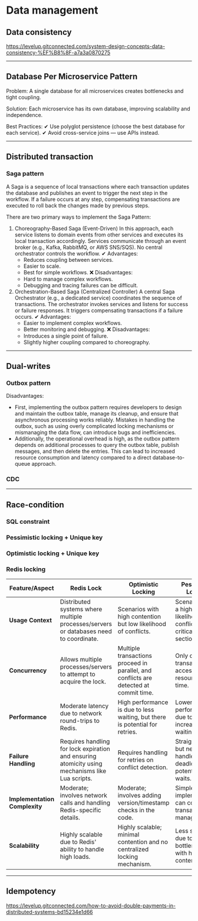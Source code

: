# Data management

## Data consistency

https://levelup.gitconnected.com/system-design-concepts-data-consistency-%EF%B8%8F-a7a3a0870275

---

## Database Per Microservice Pattern

Problem:
A single database for all microservices creates bottlenecks and tight coupling.

Solution:
Each microservice has its own database, improving scalability and independence.

Best Practices:
✔ Use polyglot persistence (choose the best database for each service).
✔ Avoid cross-service joins — use APIs instead.

---

## Distributed transaction

### Saga pattern

A Saga is a sequence of local transactions where each transaction updates the database and publishes an event to trigger the next step in the workflow. If a failure occurs at any step, compensating transactions are executed to roll back the changes made by previous steps.

There are two primary ways to implement the Saga Pattern:

1. Choreography-Based Saga (Event-Driven)
   In this approach, each service listens to domain events from other services and executes its local transaction accordingly.
   Services communicate through an event broker (e.g., Kafka, RabbitMQ, or AWS SNS/SQS).
   No central orchestrator controls the workflow.
   ✔ Advantages:
    - Reduces coupling between services.
    - Easier to scale. 
    - Best for simple workflows. 
   ❌ Disadvantages:
    - Hard to manage complex workflows. 
    - Debugging and tracing failures can be difficult.
2. Orchestration-Based Saga (Centralized Controller)
   A central Saga Orchestrator (e.g., a dedicated service) coordinates the sequence of transactions.
   The orchestrator invokes services and listens for success or failure responses.
   It triggers compensating transactions if a failure occurs.
   ✔ Advantages:
   - Easier to implement complex workflows.
   - Better monitoring and debugging. 
   ❌ Disadvantages:
   - Introduces a single point of failure. 
   - Slightly higher coupling compared to choreography.

---

## Dual-writes

### Outbox pattern

Disadvantages:
- First, implementing the outbox pattern requires developers to design and maintain the outbox table, manage its cleanup, and ensure that asynchronous processing works reliably. Mistakes in handling the outbox, such as using overly complicated locking mechanisms or mismanaging the data flow, can introduce bugs and inefficiencies. 
- Additionally, the operational overhead is high, as the outbox pattern depends on additional processes to query the outbox table, publish messages, and then delete the entries. This can lead to increased resource consumption and latency compared to a direct database-to-queue approach.

### CDC

---

## Race-condition

### SQL constraint

### Pessimistic locking + Unique key

### Optimistic locking + Unique key

### Redis locking

| Feature/Aspect         | Redis Lock                                                                 | Optimistic Locking                                                                 | Pessimistic Locking                                                               |
|------------------------|----------------------------------------------------------------------------|------------------------------------------------------------------------------------|-----------------------------------------------------------------------------------|
| **Usage Context**      | Distributed systems where multiple processes/servers or databases need to coordinate. | Scenarios with high contention but low likelihood of conflicts.                     | Scenarios with a high likelihood of conflicts or critical sections.               |
| **Concurrency**        | Allows multiple processes/servers to attempt to acquire the lock.         | Multiple transactions proceed in parallel, and conflicts are detected at commit time. | Only one transaction can access the resource at a time.                          |
| **Performance**        | Moderate latency due to network round-trips to Redis.                     | High performance is due to less waiting, but there is potential for retries.        | Lower performance due to increased waiting time.                                  |
| **Failure Handling**   | Requires handling for lock expiration and ensuring atomicity using mechanisms like Lua scripts. | Requires handling for retries on conflict detection.                               | Straightforward, but needs to handle deadlocks and potentially long waits.        |
| **Implementation Complexity** | Moderate; involves network calls and handling Redis-specific details.       | Moderate; involves adding version/timestamp checks in the code.                    | Simple to implement but can complicate transaction management.                    |
| **Scalability**        | Highly scalable due to Redis' ability to handle high loads.               | Highly scalable; minimal contention and no centralized locking mechanism.           | Less scalable due to potential bottlenecks with high contention.                 |

---

## Idempotency

https://levelup.gitconnected.com/how-to-avoid-double-payments-in-distributed-systems-bd15234e1d66
